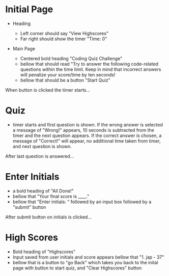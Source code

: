 # Initial Page
- Heading
    - Left corner should say "View Highscores"
    - Far right should show the timer "Time: 0"

- Main Page
    - Centered bold heading "Coding Quiz Challenge"
    - bellow that should read "Try to answer the following code-related questions within the time limit.  Keep in mind that incorrect answers will penalize your score/time by ten seconds!
    - bellow that should be a button "Start Quiz"

When button is clicked the timer starts...

# Quiz
 - timer starts and first question is shown.  If the wrong answer is selected a message of "Wrong!" appears, 10 seconds is subtracted from the timer and the next question appears. If the correct answer is chosen, a message of "Correct!" will appear, no additional time taken from timer, and next question is shown.

After last question is answered...

# Enter Initials 
- a bold heading of "All Done!"
- bellow that "Your final score is ____."
- bellow that "Enter initials: " followed by an input box followed by a "submit" button

After submit button on initials is clicked...

# High Scores
- Bold heading of "Highscores"
- Input saved from user initials and score appears bellow that "1. jap - 37"
- bellow that is a button to "go Back" which takes you back to the inital page with button to start quiz, and "Clear Highscores" button



